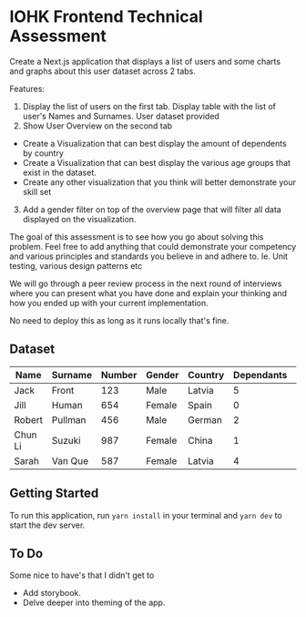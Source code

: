 # IOHK Frontend Technical Assessment

Create a Next.js application that displays a list of users and some charts and graphs about this user dataset across 2 tabs.

Features:
1. Display the list of users on the first tab. Display table with the list of user's Names and Surnames. User dataset provided
2. Show User Overview on the second tab
  - Create a Visualization that can best display the amount of dependents by country
  - Create a Visualization that can best display the various age groups that exist in the dataset.
  - Create any other visualization that you think will better demonstrate your skill set
3. Add a gender filter on top of the overview page that will filter all data displayed on the visualization.

The goal of this assessment is to see how you go about solving this problem. Feel free to add anything that could demonstrate your competency and various principles and standards you believe in and adhere to. Ie. Unit testing, various design patterns etc

We will go through a peer review process in the next round of interviews where you can present what you have done and explain your thinking and how you ended up with your current implementation.

No need to deploy this as long as it runs locally that's fine.

## Dataset

| Name   | Surname  | Number | Gender | Country | Dependants | BirthDate  |
|--------|----------|--------|--------|---------|------------|------------|
| Jack   | Front    | 123    | Male   | Latvia  | 5          | 10/3/1981  |
| Jill   | Human    | 654    | Female | Spain   | 0          | 6/2/1983   |
| Robert | Pullman  | 456    | Male   | German  | 2          | 5/4/1999   |
| Chun Li| Suzuki   | 987    | Female | China   | 1          | 11/9/2001  |
| Sarah  | Van Que  | 587    | Female | Latvia  | 4          | 6/22/1989  |

## Getting Started

To run this application, run `yarn install` in your terminal and `yarn dev` to start the dev server.

## To Do
Some nice to have's that I didn't get to

- Add storybook.
- Delve deeper into theming of the app.

